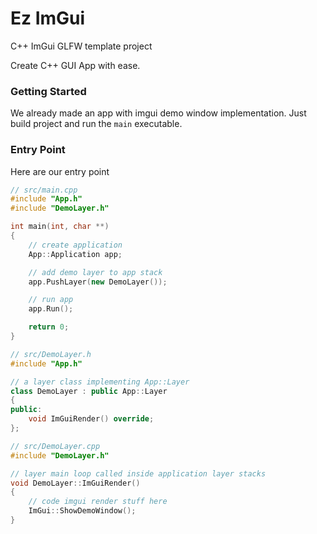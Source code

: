 # Ez ImGui
C++ ImGui GLFW template project 

Create C++ GUI App with ease.


### Getting Started
We already made an app with imgui demo window implementation. 
Just build project and run the `main` executable. 

### Entry Point
Here are our entry point

```cpp
// src/main.cpp
#include "App.h"
#include "DemoLayer.h"

int main(int, char **)
{
    // create application
    App::Application app;

    // add demo layer to app stack
    app.PushLayer(new DemoLayer());

    // run app
    app.Run();

    return 0;
}

```

```cpp
// src/DemoLayer.h
#include "App.h"

// a layer class implementing App::Layer
class DemoLayer : public App::Layer
{
public:
    void ImGuiRender() override;
};
```

```cpp
// src/DemoLayer.cpp
#include "DemoLayer.h"

// layer main loop called inside application layer stacks
void DemoLayer::ImGuiRender()
{
    // code imgui render stuff here
    ImGui::ShowDemoWindow();
}
```